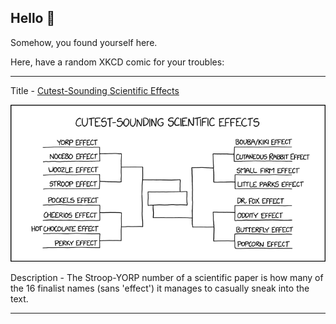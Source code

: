 ## Hello 👀

Somehow, you found yourself here.

Here, have a random XKCD comic for your troubles:

-----------------------------------

Title - [Cutest-Sounding Scientific Effects](https://xkcd.com/2611)

![Cutest-Sounding Scientific Effects](./random_comic.png)

Description - The Stroop-YORP number of a scientific paper is how many of the 16 finalist names (sans 'effect') it manages to casually sneak into the text.

-----------------------------------